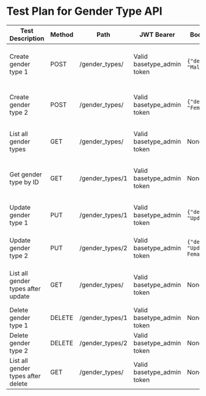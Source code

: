 # Test Plan for Gender Type API

| Test Description | Method | Path | JWT Bearer | Body Payload | Expected Result |
|------------------|--------|------|------------|--------------|-----------------|
| Create gender type 1 | POST | /gender_types/ | Valid basetype_admin token | `{"description": "Male"}` | Returns GenderTypeOut with id, description="Male", HTTP 200 |
| Create gender type 2 | POST | /gender_types/ | Valid basetype_admin token | `{"description": "Female"}` | Returns GenderTypeOut with id, description="Female", HTTP 200 |
| List all gender types | GET | /gender_types/ | Valid basetype_admin token | None | Returns list of GenderTypeOut including Male and Female, HTTP 200 |
| Get gender type by ID | GET | /gender_types/1 | Valid basetype_admin token | None | Returns GenderTypeOut with id=1, description="Male", HTTP 200 |
| Update gender type 1 | PUT | /gender_types/1 | Valid basetype_admin token | `{"description": "Updated Male"}` | Returns updated GenderTypeOut with description="Updated Male", HTTP 200 |
| Update gender type 2 | PUT | /gender_types/2 | Valid basetype_admin token | `{"description": "Updated Female"}` | Returns updated GenderTypeOut with description="Updated Female", HTTP 200 |
| List all gender types after update | GET | /gender_types/ | Valid basetype_admin token | None | Returns list of GenderTypeOut including Updated Male and Updated Female, HTTP 200 |
| Delete gender type 1 | DELETE | /gender_types/1 | Valid basetype_admin token | None | Returns {"message": "Gender type deleted"}, HTTP 200 |
| Delete gender type 2 | DELETE | /gender_types/2 | Valid basetype_admin token | None | Returns {"message": "Gender type deleted"}, HTTP 200 |
| List all gender types after delete | GET | /gender_types/ | Valid basetype_admin token | None | Returns empty list or remaining GenderTypeOut, HTTP 200 |